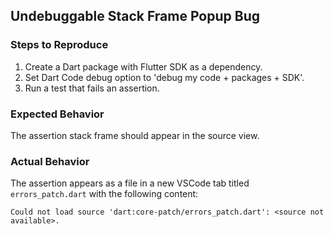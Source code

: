 ## Undebuggable Stack Frame Popup Bug

### Steps to Reproduce

1. Create a Dart package with Flutter SDK as a dependency.
2. Set Dart Code debug option to 'debug my code + packages + SDK'.
3. Run a test that fails an assertion.

### Expected Behavior

The assertion stack frame should appear in the source view.

### Actual Behavior

The assertion appears as a file in a new VSCode tab titled `errors_patch.dart` with the following content:

```
Could not load source 'dart:core-patch/errors_patch.dart': <source not available>.
```
